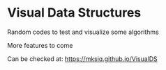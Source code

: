 # Visual Data Structures

Random codes to test and visualize some algorithms 

More features to come

Can be checked at: https://mksiq.github.io/VisualDS
